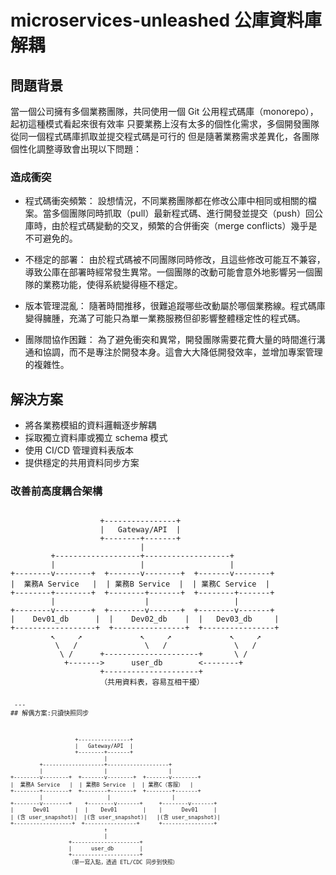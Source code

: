 # microservices-unleashed 公庫資料庫解耦
## 問題背景

當一個公司擁有多個業務團隊，共同使用一個 Git 公用程式碼庫（monorepo），起初這種模式看起來很有效率
只要業務上沒有太多的個性化需求，多個開發團隊從同一個程式碼庫抓取並提交程式碼是可行的
但是隨著業務需求差異化，各團隊個性化調整導致會出現以下問題：

### 造成衝突
- 程式碼衝突頻繁： 設想情況，不同業務團隊都在修改公庫中相同或相關的檔案。當多個團隊同時抓取（pull）最新程式碼、進行開發並提交（push）回公庫時，由於程式碼變動的交叉，頻繁的合併衝突（merge conflicts）幾乎是不可避免的。

- 不穩定的部署： 由於程式碼被不同團隊同時修改，且這些修改可能互不兼容，導致公庫在部署時經常發生異常。一個團隊的改動可能會意外地影響另一個團隊的業務功能，使得系統變得極不穩定。

- 版本管理混亂： 隨著時間推移，很難追蹤哪些改動屬於哪個業務線。程式碼庫變得臃腫，充滿了可能只為單一業務服務但卻影響整體穩定性的程式碼。

- 團隊間協作困難： 為了避免衝突和異常，開發團隊需要花費大量的時間進行溝通和協調，而不是專注於開發本身。這會大大降低開發效率，並增加專案管理的複雜性。

## 解決方案
- 將各業務模組的資料邏輯逐步解耦
- 採取獨立資料庫或獨立 schema 模式
- 使用 CI/CD 管理資料表版本
- 提供穩定的共用資料同步方案

### 改善前高度耦合架構
<pre><code>
                    +----------------+
                    |   Gateway/API  |
                    +--------+-------+
                             |
         +-------------------+-------------------+
         |                   |                   |
+--------v--------+  +-------v--------+  +-------v--------+
|  業務A Service   |  | 業務B Service  |  | 業務C Service  |
+--------+--------+  +--------+-------+  +--------+-------+
         |                    |                   |
+--------v--------+  +--------v-------+  +--------v-------+
|    Dev01_db      |  |    Dev02_db    |  |   Dev03_db     |
+------------------+  +----------------+  +----------------+
         ↖     ↗             ↖     ↗             ↖     ↗
          \   /               \   /               \   /
           \ /      +---------------------+       \ /
            +------->      user_db        <--------+
                    +---------------------+
                    （共用資料表，容易互相干擾）
<pre><code>
 --- 
## 解偶方案:只讀快照同步
  
<pre><code>
                    +----------------+
                    |   Gateway/API  |
                    +--------+-------+
                             |
         +-------------------+-------------------+
         |                   |                   |
+--------v--------+  +-------v--------+  +-------v--------+
|  業務A Service   |  | 業務B Service  |  | 業務C（客服）  |
+--------+--------+  +--------+-------+  +--------+-------+
         |                    |                   |
+--------v--------+    +--------v-------+     +--------v-------+
|      Dev01        |  |    Dev01        |    |      Dev01     |
| (含 user_snapshot)|  |(含 user_snapshot)|   |(含 user_snapshot)|
+------------------+  +----------------+      +----------------+
                             ↑
                             |
                  +---------------------+
                  |      user_db        |
                  +---------------------+
                  （單一寫入點，透過 ETL/CDC 同步到快照）
<pre><code>
